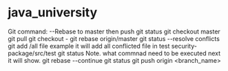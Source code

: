 # java_university

Git command: --Rebase to master then push
git status
git checkout master
git pull
git checkout -
git rebase origin/master
git status
--resolve conflicts
git add <project>/all file example it will add all conflicted file in test security-package/src/test
git status  Note. what commnad need to be executed next it will show.
git rebase --continue
git status
git push origin <branch_name>
